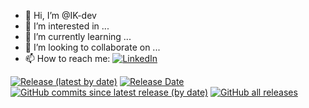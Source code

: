 - 👋 Hi, I’m @IK-dev
- 👀 I’m interested in ...
- 🌱 I’m currently learning ...
- 💞️ I’m looking to collaborate on ...
- 📫 How to reach me:
[![LinkedIn][linkedin-shield]][linkedin-url]

[![Release (latest by date)](https://img.shields.io/github/v/release/IK-dev/IK-dev)](https://github.com/IK-dev/IK-dev/releases/latest)
[![Release Date](https://img.shields.io/github/release-date/IK-dev/IK-dev?color=blue)](https://github.com/IK-dev/IK-dev/releases/latest)
[![GitHub commits since latest release (by date)](https://img.shields.io/github/commits-since/IK-dev/IK-dev/latest)](https://github.com/IK-dev/IK-dev/commits/)
[![GitHub all releases](https://img.shields.io/sourceforge/dt/IK-dev/IK-dev?color=blue)](https://github.com/IK-dev/IK-dev/releases)

<!---
IK-dev/IK-dev is a ✨ special ✨ repository because its `README.md` (this file) appears on your GitHub profile.
You can click the Preview link to take a look at your changes.
--->

<!-- MARKDOWN LINKS & IMAGES -->
<!-- https://www.markdownguide.org/basic-syntax/#reference-style-links -->
[linkedin-shield]: https://img.shields.io/badge/-LinkedIn-black.svg?style=for-the-badge&logo=linkedin&colorB=555
[linkedin-url]: https://www.linkedin.com/in/ivan-klimchuk/